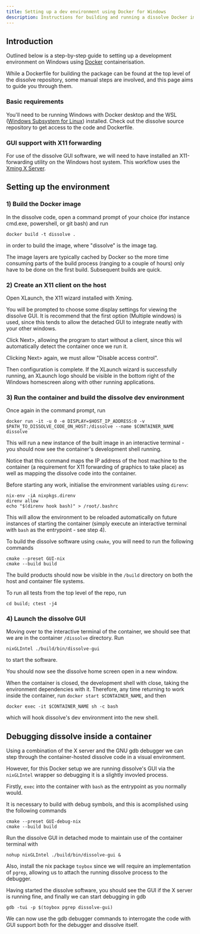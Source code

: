 ```yaml
---
title: Setting up a dev environment using Docker for Windows
description: Instructions for building and running a dissolve Docker image on Windows, including GUI support
---
```


## Introduction

Outlined below is a step-by-step guide to setting up a development environment on Windows using [Docker](https://www.docker.com/products/docker-desktop/) containerisation.

While a Dockerfile for building the package can be found at the top level of the dissolve repository, some manual steps are involved, and this
page aims to guide you through them.

### Basic requirements

You'll need to be running Windows with Docker desktop and the WSL ([Windows Subsystem for Linux](https://learn.microsoft.com/en-us/windows/wsl/install)) installed.
Check out the dissolve source repository to get access to the code and Dockerfile.

### GUI support with X11 forwarding

For use of the dissolve GUI software, we will need to have installed an X11-forwarding utility on the Windows host system.
This workflow uses the [Xming X Server](http://www.straightrunning.com/XmingNotes/).

## Setting up the environment

### 1) Build the Docker image

In the dissolve code, open a command prompt of your choice (for instance cmd.exe, powershell, or git bash) and run
```shell
docker build -t dissolve .
```
in order to build the image, where "dissolve" is the image tag.

The image layers are typically cached by Docker so the more time consuming parts of the build process (ranging to a couple of hours) only have to be done on the first build. Subsequent builds are quick.

### 2) Create an X11 client on the host

Open XLaunch, the X11 wizard installed with Xming.

You will be prompted to choose some display settings for viewing the dissolve GUI. It is recommend that the first option (Multiple windows)
is used, since this tends to allow the detached GUI to integrate neatly with your other windows.

Click Next>, allowing the program to start without a client, since this wil automatically detect the container once we run it.

Clicking Next> again, we must allow "Disable access control".

Then configuration is complete. If the XLaunch wizard is successfully running, an XLaunch logo should be visible in the bottom right of the Windows homescreen along with other running applications.

### 3) Run the container and build the dissolve dev environment

Once again in the command prompt, run
```shell
docker run -it -u 0 -e DISPLAY=$HOST_IP_ADDRESS:0 -v $PATH_TO_DISSOLVE_CODE_ON_HOST:/dissolve --name $CONTAINER_NAME dissolve
```

This will run a new instance of the built image in an interactive terminal - you should now see the container's development shell running.

Notice that this command maps the IP address of the host machine to the container (a requirement for X11 forwarding of graphics to take place) as well as mapping the dissolve code into the container. 

Before starting any work, initialise the environment variables using `direnv`:
```shell
nix-env -iA nixpkgs.direnv
direnv allow
echo "$(direnv hook bash)" > /root/.bashrc
```
This will allow the environment to be reloaded automatically on future instances of starting the container (simply execute an interactive terminal with `bash` as the entrypoint - see step 4).

To build the dissolve software using `cmake`, you will need to run the following commands
```shell
cmake --preset GUI-nix
cmake --build build
```
The build products should now be visible in the `/build` directory on both the host and container file systems.

To run all tests from the top level of the repo, run 
```shell
cd build; ctest -j4
```

### 4) Launch the dissolve GUI

Moving over to the interactive terminal of the container, we should see that we are in the container `/dissolve` directory.
Run 
```shell
nixGLIntel ./build/bin/dissolve-gui
``` 
to start the software.

You should now see the dissolve home screen open in a new window.

When the container is closed, the development shell with close, taking the environment dependencies with it.
Therefore, any time returning to work inside the container, run  `docker start $CONTAINER_NAME`, and then
```shell
docker exec -it $CONTAINER_NAME sh -c bash
```
which will hook dissolve's dev environment into the new shell.

## Debugging dissolve inside a container

Using a combination of the X server and the GNU gdb debugger we can step through the container-hosted dissolve code in a visual environment.

However, for this Docker setup we are running dissolve's GUI via the `nixGLIntel` wrapper so debugging it is a slightly invovled process.

Firstly, `exec` into the container with `bash` as the entrypoint as you normally would.

It is necessary to build with debug symbols, and this is acomplished using the following commands
```shell
cmake --preset GUI-debug-nix
cmake --build build
```

Run the dissolve GUI in detached mode to maintain use of the container terminal with
```shell
nohup nixGLIntel ./build/bin/dissolve-gui &
```

Also, install the nix package `toybox` since we will require an implementation of `pgrep`, allowing us to attach the running dissolve process to the debugger.

Having started the dissolve software, you should see the GUI if the X server is running fine, and finally we can start debugging in gdb
```shell
gdb -tui -p $(toybox pgrep dissolve-gui)
```

We can now use the gdb debugger commands to interrogate the code with GUI support both for the debugger and dissolve itself.